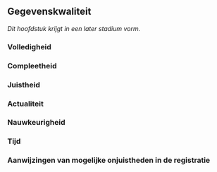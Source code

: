 ## Gegevenskwaliteit

*Dit hoofdstuk krijgt in een later stadium vorm.*

### Volledigheid

### Compleetheid

### Juistheid

### Actualiteit

### Nauwkeurigheid

### Tijd

###  Aanwijzingen van mogelijke onjuistheden in de registratie


